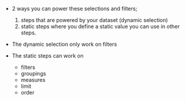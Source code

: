 
- 2 ways you can power these selections and filters; 
     1. steps that are powered by your dataset (dynamic selection)
     2. static steps where you define a static value you can use in other steps.

- The dynamic selection only work  on filters
- The static steps can work on
    -  filters
    -  groupings
    -  measures
    -  limit 
    -  order